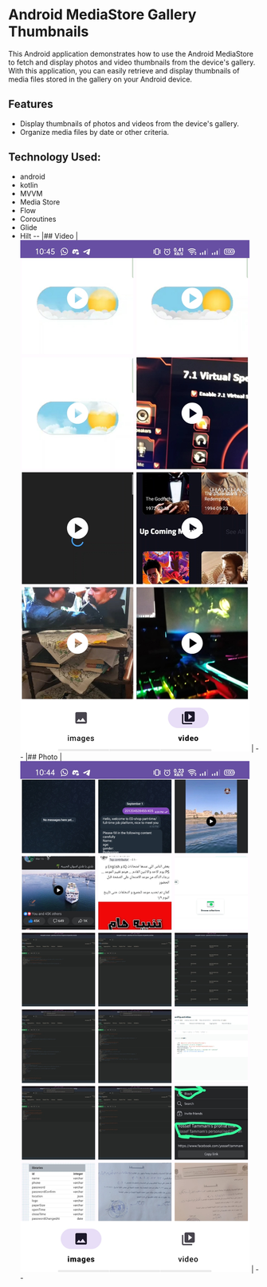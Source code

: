 # Android MediaStore Gallery Thumbnails

This Android application demonstrates how to use the Android MediaStore to fetch and display photos and video thumbnails from the device's gallery. With this application, you can easily retrieve and display thumbnails of media files stored in the gallery on your Android device.

## Features

- Display thumbnails of photos and videos from the device's gallery.
- Organize media files by date or other criteria.

## Technology Used:
- android
- kotlin
- MVVM
- Media Store
- Flow
- Coroutines
- Glide
- Hilt
--
|## Video
|
 ![video](1.jpg)
|
--
|## Photo 
|![photo](2.jpg)
|
--
